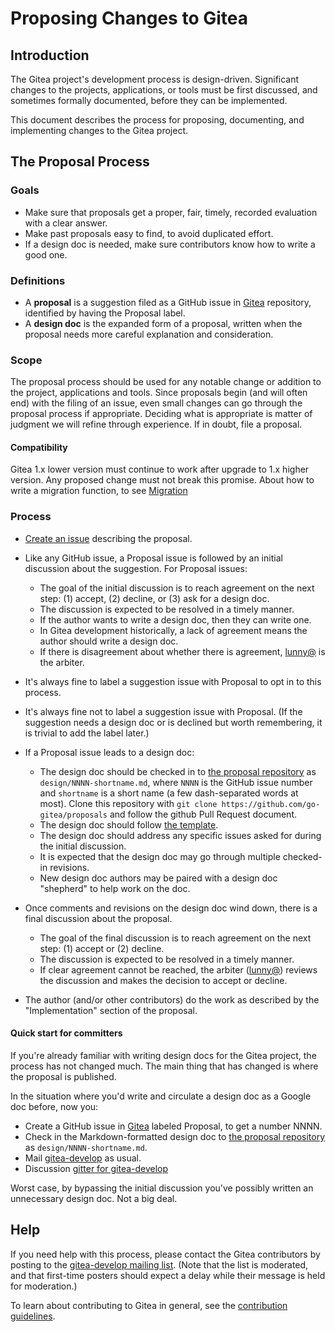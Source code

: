 # Proposing Changes to Gitea

## Introduction

The Gitea project's development process is design-driven.
Significant changes to the projects, applications, or tools must be first
discussed, and sometimes formally documented, before they can be implemented.

This document describes the process for proposing, documenting, and
implementing changes to the Gitea project.

## The Proposal Process

### Goals

- Make sure that proposals get a proper, fair, timely, recorded evaluation with
  a clear answer.
- Make past proposals easy to find, to avoid duplicated effort.
- If a design doc is needed, make sure contributors know how to write a good one.

### Definitions

- A **proposal** is a suggestion filed as a GitHub issue in [Gitea](https://github.com/go-gitea/gitea) repository, identified by having
  the Proposal label.
- A **design doc** is the expanded form of a proposal, written when the
  proposal needs more careful explanation and consideration.

### Scope

The proposal process should be used for any notable change or addition to the
project, applications and tools.
Since proposals begin (and will often end) with the filing of an issue, even
small changes can go through the proposal process if appropriate.
Deciding what is appropriate is matter of judgment we will refine through
experience.
If in doubt, file a proposal.

#### Compatibility

Gitea 1.x lower version must continue to work after upgrade to 1.x higher version.
Any proposed change must not break this promise. About how to write a migration function, to see [Migration](MIGRATION.md)

### Process

- [Create an issue](https://github.com/go-gitea/gitea/issues/new) describing the proposal.

- Like any GitHub issue, a Proposal issue is followed by an initial discussion
  about the suggestion. For Proposal issues:
	- The goal of the initial discussion is to reach agreement on the next step:
		(1) accept, (2) decline, or (3) ask for a design doc.
	- The discussion is expected to be resolved in a timely manner.
	- If the author wants to write a design doc, then they can write one.
	- In Gitea development historically, a lack of agreement means the
	  author should write a design doc.
	- If there is disagreement about whether there is agreement,
	  [lunny@](mailto:lunny@gitea.io) is the arbiter.

- It's always fine to label a suggestion issue with Proposal to opt in to this process.

- It's always fine not to label a suggestion issue with Proposal.
  (If the suggestion needs a design doc or is declined but worth remembering,
  it is trivial to add the label later.)

- If a Proposal issue leads to a design doc:
	- The design doc should be checked in to [the proposal repository](https://github.com/go-gitea/proposals) as `design/NNNN-shortname.md`,
	  where `NNNN` is the GitHub issue number and `shortname` is a short name
	  (a few dash-separated words at most).
	  Clone this repository with `git clone https://github.com/go-gitea/proposals`
	  and follow the github Pull Request document.
	- The design doc should follow [the template](design/TEMPLATE.md).
	- The design doc should address any specific issues asked for during the
	  initial discussion.
	- It is expected that the design doc may go through multiple checked-in revisions.
	- New design doc authors may be paired with a design doc "shepherd" to help work
	  on the doc.

- Once comments and revisions on the design doc wind down, there is a final
  discussion about the proposal.
	- The goal of the final discussion is to reach agreement on the next step:
		(1) accept or (2) decline.
	- The discussion is expected to be resolved in a timely manner.
	- If clear agreement cannot be reached, the arbiter
	  ([lunny@](mailto:lunny@gitea.io)) reviews the discussion
	  and makes the decision to accept or decline.

- The author (and/or other contributors) do the work as described by the
  "Implementation" section of the proposal.

#### Quick start for committers

If you're already familiar with writing design docs for the Gitea project,
the process has not changed much.
The main thing that has changed is where the proposal is published.

In the situation where you'd write and circulate a design doc as a Google doc
before, now you:

- Create a GitHub issue in [Gitea](https://github.com/go-gitea/gitea) labeled Proposal, to get a number NNNN.
- Check in the Markdown-formatted design doc to
  [the proposal repository](https://github.com/go-gitea/proposals)
  as `design/NNNN-shortname.md`.
- Mail [gitea-develop](https://groups.google.com/d/forum/gitea-develop) as usual.
- Discussion [gitter for gitea-develop](https://gitter.im/go-gitea/develop)

Worst case, by bypassing the initial discussion you've possibly written an
unnecessary design doc. Not a big deal.

## Help

If you need help with this process, please contact the Gitea contributors by posting
to the [gitea-develop mailing list](https://groups.google.com/d/forum/gitea-develop).
(Note that the list is moderated, and that first-time posters should expect a
delay while their message is held for moderation.)

To learn about contributing to Gitea in general, see the
[contribution guidelines](https://github.com/go-gitea/gitea/blob/master/CONTRIBUTING.md).